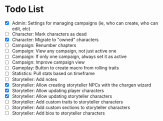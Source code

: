 # Todo List

-   [x] Admin: Settings for managing campaigns (ie, who can create, who can edit, etc)
-   [ ] Character: Mark characters as dead
-   [x] Character: Migrate to "owned" characters
-   [ ] Campaign: Renumber chapters
-   [ ] Campaign: View any campaign, not just active one
-   [ ] Campaign: If only one campaign, always set it as active
-   [ ] Campaign: Improve campaign view
-   [ ] Gameplay: Button to create macro from rolling traits
-   [ ] Statistics: Pull stats based on timeframe
-   [ ] Storyteller: Add notes
-   [x] Storyteller: Allow creating storyteller NPCs with the chargen wizard
-   [x] Storyteller: Allow updating player characters
-   [x] Storyteller: Allow updating storyteller characters
-   [ ] Storyteller: Add custom traits to storyteller characters
-   [ ] Storyteller: Add custom sections to storyteller characters
-   [ ] Storyteller: Add bios to storyteller characters
